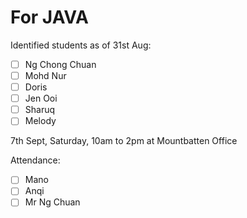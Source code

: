 # For JAVA
Identified students as of 31st Aug:
- [ ] Ng Chong Chuan
- [ ] Mohd Nur
- [ ] Doris
- [ ] Jen Ooi
- [ ] Sharuq
- [ ] Melody

7th Sept, Saturday, 10am to 2pm at Mountbatten Office

Attendance:
- [ ] Mano
- [ ] Anqi
- [ ] Mr Ng Chuan

